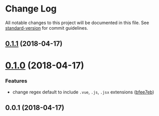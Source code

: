 # Change Log

All notable changes to this project will be documented in this file. See [standard-version](https://github.com/conventional-changelog/standard-version) for commit guidelines.

<a name="0.1.1"></a>
## [0.1.1](https://github.com/DaxChen/nuxt-global-base-components/compare/v0.1.0...v0.1.1) (2018-04-17)



<a name="0.1.0"></a>
# [0.1.0](https://github.com/DaxChen/nuxt-global-base-components/compare/v0.0.1...v0.1.0) (2018-04-17)


### Features

* change regex default to include `.vue`, `.js`, `.jsx` extensions ([bfee7eb](https://github.com/DaxChen/nuxt-global-base-components/commit/bfee7eb))



<a name="0.0.1"></a>
## 0.0.1 (2018-04-17)

